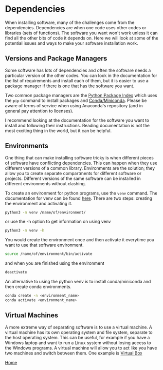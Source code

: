 # Dependencies

When installing software, many of the challenges come from the dependencies.
Dependencies are when one code uses other codes or libraries (sets of functions).
The software you want won't work unless it can find all the other bits of code it depends on.
Here we will look at some of the potential issues and ways to make your software installation work.

## Versions and Package Managers

Some software has lots of dependencies and often the software needs a particular version of the other codes.
You can look in the documentation for the list of requirements and install each of them, but it is easier to use a package manager if there is one that has the software you want.

Two common package managers are the [Python Package Index](https://pypi.org) which uses the `pip` command to install packages and [Conda/Miniconda](https://docs.anaconda.com/miniconda).
Please be aware of terms of service when using Anaconda's repository (and in general pay attention to licenses).

I recommend looking at the documentation for the software you want to install and following their instructions.
Reading documentation is not the most exciting thing in the world, but it can be helpful.

## Environments

One thing that can make installing software tricky is when different pieces of software have conflicting dependencies.
This can happen when they use different versions of a common library.
Environments are the solution; they allow you to create separate compartments for different software or projects.
Different versions of the same software can be installed in different environments without clashing.

To create an environment for python programs, use the `venv` command.
The documentation for venv can be found [here](https://docs.python.org/3/library/venv.html).
There are two steps: creating the environment and activating it.

```bash
python3 -m venv /name/of/environment/
```

or use the -h option to get information on using venv

```bash
python3 -m venv -h
```

You would create the environment once and then activate it everytime you want to use that software environment.

```bash
source /name/of/environment/bin/activate
```

and when you are finished using the environment

```bash
deactivate
```

An alternative to using the python venv is to install conda/miniconda and then create conda environments.

```bash
conda create -n <environment_name>
conda activate <environment_name>
```

## Virtual Machines

A more extreme way of separating software is to use a virtual machine.
A virtual machine has its own operating system and file system, separate to the host operating system.
This can be useful, for example if you have a Windows laptop and want to run a Linux system without losing access to the Windows programs.
A virtual machine will allow you to act like you have two machines and switch between them.
One example is [Virtual Box](https://www.virtualbox.org)

[Home](../)
